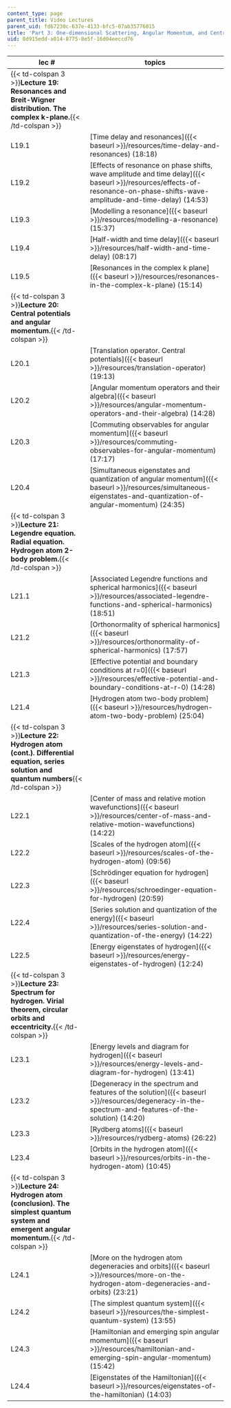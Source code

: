 ```yaml
---
content_type: page
parent_title: Video Lectures
parent_uid: fd67230c-637e-4133-bfc5-07ab35776015
title: 'Part 3: One-dimensional Scattering, Angular Momentum, and Central Potentials'
uid: 8d915edd-a014-8775-8e5f-16d04eeccd76
---
```


  
| lec # | topics |
| --- | --- |
| {{< td-colspan 3 >}}**Lecture 19: Resonances and Breit-Wigner distribution. The complex k-plane.**{{< /td-colspan >}} |||
| L19.1 | [Time delay and resonances]({{< baseurl >}}/resources/time-delay-and-resonances) (18:18) |
| L19.2 | [Effects of resonance on phase shifts, wave amplitude and time delay]({{< baseurl >}}/resources/effects-of-resonance-on-phase-shifts-wave-amplitude-and-time-delay) (14:53) |
| L19.3 | [Modelling a resonance]({{< baseurl >}}/resources/modelling-a-resonance) (15:37) |
| L19.4 | [Half-width and time delay]({{< baseurl >}}/resources/half-width-and-time-delay) (08:17) |
| L19.5 | [Resonances in the complex k plane]({{< baseurl >}}/resources/resonances-in-the-complex-k-plane) (15:14) |
| {{< td-colspan 3 >}}**Lecture 20: Central potentials and angular momentum.**{{< /td-colspan >}} |||
| L20.1 | [Translation operator. Central potentials]({{< baseurl >}}/resources/translation-operator) (19:13) |
| L20.2 | [Angular momentum operators and their algebra]({{< baseurl >}}/resources/angular-momentum-operators-and-their-algebra) (14:28) |
| L20.3 | [Commuting observables for angular momentum]({{< baseurl >}}/resources/commuting-observables-for-angular-momentum) (17:17) |
| L20.4 | [Simultaneous eigenstates and quantization of angular momentum]({{< baseurl >}}/resources/simultaneous-eigenstates-and-quantization-of-angular-momentum) (24:35) |
| {{< td-colspan 3 >}}**Lecture 21: Legendre equation. Radial equation. Hydrogen atom 2-body problem.**{{< /td-colspan >}} |||
| L21.1 | [Associated Legendre functions and spherical harmonics]({{< baseurl >}}/resources/associated-legendre-functions-and-spherical-harmonics) (18:51) |
| L21.2 | [Orthonormality of spherical harmonics]({{< baseurl >}}/resources/orthonormality-of-spherical-harmonics) (17:57) |
| L21.3 | [Effective potential and boundary conditions at r=0]({{< baseurl >}}/resources/effective-potential-and-boundary-conditions-at-r-0) (14:28) |
| L21.4 | [Hydrogen atom two-body problem]({{< baseurl >}}/resources/hydrogen-atom-two-body-problem) (25:04) |
| {{< td-colspan 3 >}}**Lecture 22: Hydrogen atom (cont.). Differential equation, series solution and quantum numbers**{{< /td-colspan >}} |||
| L22.1 | [Center of mass and relative motion wavefunctions]({{< baseurl >}}/resources/center-of-mass-and-relative-motion-wavefunctions) (14:22) |
| L22.2 | [Scales of the hydrogen atom]({{< baseurl >}}/resources/scales-of-the-hydrogen-atom) (09:56) |
| L22.3 | [Schrödinger equation for hydrogen]({{< baseurl >}}/resources/schroedinger-equation-for-hydrogen) (20:59) |
| L22.4 | [Series solution and quantization of the energy]({{< baseurl >}}/resources/series-solution-and-quantization-of-the-energy) (14:22) |
| L22.5 | [Energy eigenstates of hydrogen]({{< baseurl >}}/resources/energy-eigenstates-of-hydrogen) (12:24) |
| {{< td-colspan 3 >}}**Lecture 23: Spectrum for hydrogen. Virial theorem, circular orbits and eccentricity.**{{< /td-colspan >}} |||
| L23.1 | [Energy levels and diagram for hydrogen]({{< baseurl >}}/resources/energy-levels-and-diagram-for-hydrogen) (13:41) |
| L23.2 | [Degeneracy in the spectrum and features of the solution]({{< baseurl >}}/resources/degeneracy-in-the-spectrum-and-features-of-the-solution) (14:20) |
| L23.3 | [Rydberg atoms]({{< baseurl >}}/resources/rydberg-atoms) (26:22) |
| L23.4 | [Orbits in the hydrogen atom]({{< baseurl >}}/resources/orbits-in-the-hydrogen-atom) (10:45) |
| {{< td-colspan 3 >}}**Lecture 24: Hydrogen atom (conclusion). The simplest quantum system and emergent angular momentum.**{{< /td-colspan >}} |||
| L24.1 | [More on the hydrogen atom degeneracies and orbits]({{< baseurl >}}/resources/more-on-the-hydrogen-atom-degeneracies-and-orbits) (23:21) |
| L24.2 | [The simplest quantum system]({{< baseurl >}}/resources/the-simplest-quantum-system) (13:55) |
| L24.3 | [Hamiltonian and emerging spin angular momentum]({{< baseurl >}}/resources/hamiltonian-and-emerging-spin-angular-momentum) (15:42) |
| L24.4 | [Eigenstates of the Hamiltonian]({{< baseurl >}}/resources/eigenstates-of-the-hamiltonian) (14:03)